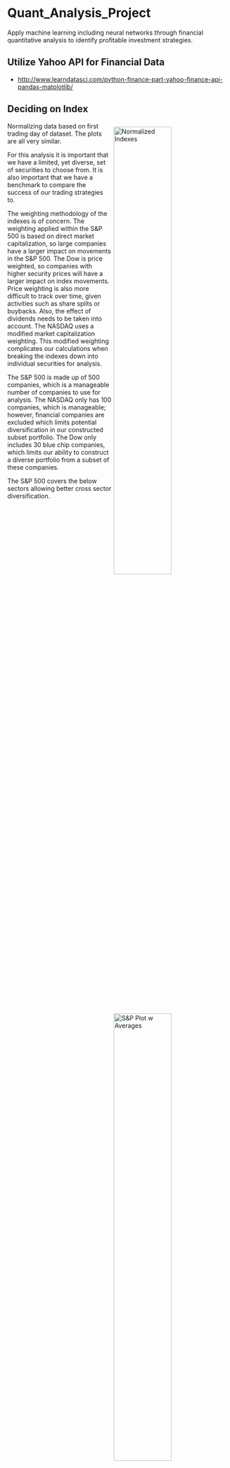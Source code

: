 # Quant_Analysis_Project  
Apply machine learning including neural networks through financial quantitative analysis to identify profitable investment strategies.  

## Utilize Yahoo API for Financial Data  
* http://www.learndatasci.com/python-finance-part-yahoo-finance-api-pandas-matplotlib/

## Deciding on Index  

<img align="right" src="/plots/saved_plots/indexed_instruments_plot.png" alt="Normalized Indexes" width=51% hspace=1% vspace=2%>   

<img align="right" src="/plots/saved_plots/^GSPC_None_plot.png" alt="S&P Plot w Averages" width=51% hspace=1% vspace=2%>  

Normalizing data based on first trading day of dataset. The plots are all very similar.

For this analysis it is important that we have a limited, yet diverse, set of securities to choose from. It is also important that we have a benchmark to compare the success of our trading strategies to.  

The weighting methodology of the indexes is of concern. The weighting applied within the S&P 500 is based on direct market capitalization, so large companies have a larger impact on movements in the S&P 500. The Dow is price weighted, so companies with higher security prices will have a larger impact on index movements. Price weighting is also more difficult to track over time, given activities such as share splits or buybacks. Also, the effect of dividends needs to be taken into account. The NASDAQ uses a modified market capitalization weighting. This modified weighting complicates our calculations when breaking the indexes down into individual securities for analysis.  

The S&P 500 is made up of 500 companies, which is a manageable number of companies to use for analysis. The NASDAQ only has 100 companies, which is manageable; however, financial companies are excluded which limits potential diversification in our constructed subset portfolio. The Dow only includes 30 blue chip companies, which limits our ability to construct a diverse portfolio from a subset of these companies.

The S&P 500 covers the below sectors allowing better cross sector diversification.

<img align="center" src="/plots/saved_plots/snp_sector_weighting.png" alt="S&P 500 Sector Weighting" width=90% hspace=1% vspace=2%>  

* http://siblisresearch.com/data/sp-500-sector-weightings/


Based on this initial analysis of three common indexes, the S&P 500 will be used as the benchmark and a portfolio will be constructed from a subset of the companies within the S&P 500.

## Analysis of a Technical Trading Strategy's Effectiveness

As a first step in developing a trading algorithm, the application of a technical trading strategy was implemented. This strategy may or may not be incorporated into the final portfolio construction and trading strategy, but it is none-the-less a good exercise. That being said, I am a bit torn about the use of technical trading strategies. I am a CFA Charterholder and trading based on technical indicators is against everything that the Efficient Market Hypothesis (EMH) teaches. It is typically assumed by fundamental analysts that developed markets are Strong-Form EMH; however, I feel this presents a conundrum.

**The strom-form EMH implies that the market is efficient, reflects all information (both public and private), future rates of return are independent of past rates of return, and security prices adjust nearly instantaneously to new information; therefore, no investor should be able to profit above the average investor even with new information.**

* The conundrum; why would you ever conduct fundamental analysis if all available information is already incorporated into a security price?
* To go beyond that; if all available information has already been incorporated into a security price, then why would you trade based on anything other than the security price (past and present)?

This is not my position, but I do feel it is important to acknowledge technical trading techniques (with a grain of salt).

<img align="right" src="/plots/saved_plots/^GSPC_None_plot.png" alt="S&P Plot w Averages" width=70% hspace=1% vspace=2%>  

In the plot of the S&P 500 index to the right, you can see plots of both a 20 day rolling average ("short avg") and 100 day rolling average ("long avg"). From looking at the plot, you can see that if you were to execute long/short trades anytime the short-term rolling average and the price of the S&P 500 move from below/above the long-term rolling average to above/below, you might be able to generate profit.

<img align="left" src="/plots/saved_plots/^GSPC_20_100_plot.png" alt="S&P Plot w 20/100" width=70% hspace=1% vspace=2%>

Let's try it! In the plot below, the green line represents the value of an investment that was made on the first trading day of 2000 in the same amount as the value of the S&P at the time. It does show some potential, but what happened in the periods 2010 through mid-2012 and early-2014 through early-2016? Well, maybe that proves technical trading strategies just don't work? Or, maybe the arbitrary use of 20 day and 100 day rolling averages doesn't work?

The use of 20 day and 100 day averages kind of makes sense. The 20 day average happens inside of a month and the 100 day average happens just outside of a quarter. By trading on these two averages, you potentially capture the effects of quarterly reports from companies being released by straddling earnings calls. This is one thought. There are however other milestones that could be straddled; though, it is difficult to say if this is a factor at all. If it is, it does make sense to look at rolling windows as long as just over one year and potentially as short as 5 days (inside of one week). Let's run this analysis and see what happens.

I have run the analysis and now have to decide whether, or not, to post this publicly. I may have just come up with a $1,000,000 strategy!!!

<img align="right" src="/plots/saved_plots/^IXIC_115_120_norm_plot.png" alt="S&P Plot w 115/120" width=70% hspace=30% vspace=2%>

The chart to the right represents an annual return of 9.09%. Or a 339% return since January 1st, 2000 --- $1.00 becomes $4.39. Not bad, but is this a million dollar idea? My guess is "no". It took me not much time to find rolling averages that would perform like this. I can't imagine others have not done the same.

**“There is no such thing as a new idea. It is impossible. We simply take a lot of old ideas and put them into a sort of mental kaleidoscope. We give them a turn and they make new and curious combinations. We keep on turning and making new combinations indefinitely; but they are the same old pieces of colored glass that have been in use through all the ages.” -- Mark Twain**

Why is this not a million dollar idea --- *over-fitting*. I many combinations of short and long rolling averages to find the one that would perform the best.

##### Peformance of All Short/Long Avg Strategies Applied to ^IXIC:

|**L\S**|   10|   25|   40|   55|   70|   85|  100|  115|  130|  145|  160|  175|  190|  205|  220|  235|  250|  265|  280|  295|  310|  325|  340|  355|  370|  385|
|:----| :---:|:---:|:---:|:---:|:---:|:---:|:---:|:---:|:---:|:---:|:---:|:---:|:---:|:---:|:---:|:---:|:---:|:---:|:---:|:---:|:---:|:---:|:---:|:---:|:---:|:---:|
|   30(bold)|0.677|0.501| N/A | N/A | N/A | N/A | N/A | N/A | N/A | N/A | N/A | N/A | N/A | N/A | N/A | N/A | N/A | N/A | N/A | N/A | N/A | N/A | N/A | N/A | N/A | N/A |
|   45(bold)|1.619|1.290|2.244| N/A | N/A | N/A | N/A | N/A | N/A | N/A | N/A | N/A | N/A | N/A | N/A | N/A | N/A | N/A | N/A | N/A | N/A | N/A | N/A | N/A | N/A | N/A |
|   60(bold)|1.950|0.611|1.879|1.557| N/A | N/A | N/A | N/A | N/A | N/A | N/A | N/A | N/A | N/A | N/A | N/A | N/A | N/A | N/A | N/A | N/A | N/A | N/A | N/A | N/A | N/A |
|   75(bold)|2.365|0.853|1.302|0.599|1.809| N/A | N/A | N/A | N/A | N/A | N/A | N/A | N/A | N/A | N/A | N/A | N/A | N/A | N/A | N/A | N/A | N/A | N/A | N/A | N/A | N/A |
|   90(bold)|1.135|0.705|1.009|1.514|1.274|0.971| N/A | N/A | N/A | N/A | N/A | N/A | N/A | N/A | N/A | N/A | N/A | N/A | N/A | N/A | N/A | N/A | N/A | N/A | N/A | N/A |
|  105(bold)|1.030|0.781|1.035|0.912|0.440|0.709|0.818| N/A | N/A | N/A | N/A | N/A | N/A | N/A | N/A | N/A | N/A | N/A | N/A | N/A | N/A | N/A | N/A | N/A | N/A | N/A |
|  120(bold)|0.372|0.669|1.365|0.904|0.463|0.971|1.670|4.233| N/A | N/A | N/A | N/A | N/A | N/A | N/A | N/A | N/A | N/A | N/A | N/A | N/A | N/A | N/A | N/A | N/A | N/A |
|  135(bold)|0.479|0.900|2.141|1.446|1.533|1.867|2.086|2.400|1.588| N/A | N/A | N/A | N/A | N/A | N/A | N/A | N/A | N/A | N/A | N/A | N/A | N/A | N/A | N/A | N/A | N/A |
|  150(bold)|0.428|0.946|1.652|1.512|1.246|1.640|2.020|1.177|1.141|0.837| N/A | N/A | N/A | N/A | N/A | N/A | N/A | N/A | N/A | N/A | N/A | N/A | N/A | N/A | N/A | N/A |
|  165(bold)|0.600|1.186|1.786|2.035|2.225|1.985|1.626|1.457|1.214|1.420|1.971| N/A | N/A | N/A | N/A | N/A | N/A | N/A | N/A | N/A | N/A | N/A | N/A | N/A | N/A | N/A |
|  180(bold)|0.557|1.028|1.412|1.628|2.245|1.981|1.481|0.788|1.993|3.444|2.597|2.000| N/A | N/A | N/A | N/A | N/A | N/A | N/A | N/A | N/A | N/A | N/A | N/A | N/A | N/A |
|  195(bold)|0.887|2.314|1.266|2.096|2.589|2.053|2.289|2.114|2.142|3.223|2.655|1.777|3.112| N/A | N/A | N/A | N/A | N/A | N/A | N/A | N/A | N/A | N/A | N/A | N/A | N/A |
|  210(bold)|1.011|1.778|1.242|1.493|1.936|2.112|3.124|3.767|4.048|2.831|2.342|1.852|1.544|1.526| N/A | N/A | N/A | N/A | N/A | N/A | N/A | N/A | N/A | N/A | N/A | N/A |
|  225(bold)|1.173|1.597|1.538|1.471|2.048|2.310|2.737|3.468|2.669|2.233|1.605|1.523|1.452|1.632|3.293| N/A | N/A | N/A | N/A | N/A | N/A | N/A | N/A | N/A | N/A | N/A |
|  240(bold)|1.465|1.714|1.103|1.369|2.305|2.661|2.279|2.553|2.301|2.320|1.236|1.399|1.917|2.603|1.473|1.165| N/A | N/A | N/A | N/A | N/A | N/A | N/A | N/A | N/A | N/A |
|  255(bold)|1.330|2.020|1.424|1.922|1.377|1.246|2.292|1.860|2.211|1.491|1.765|1.877|1.769|1.346|1.254|1.030|1.247| N/A | N/A | N/A | N/A | N/A | N/A | N/A | N/A | N/A |
|  270(bold)|1.678|1.445|1.273|1.352|1.124|1.073|1.816|2.062|1.670|1.783|1.954|1.863|1.126|1.101|1.899|1.873|1.447|1.790| N/A | N/A | N/A | N/A | N/A | N/A | N/A | N/A |
|  285(bold)|2.229|1.434|1.126|1.382|1.452|1.235|1.574|1.686|1.317|2.233|1.679|1.365|1.538|2.091|1.802|1.326|1.724|1.820|1.544| N/A | N/A | N/A | N/A | N/A | N/A | N/A |
|  300(bold)|1.984|1.260|1.376|1.654|1.267|1.324|1.276|1.376|1.379|1.589|1.483|1.376|1.206|1.877|1.328|1.884|1.648|1.856|2.252|1.892| N/A | N/A | N/A | N/A | N/A | N/A |
|  315(bold)|1.657|0.954|1.612|1.860|1.362|1.036|1.054|1.027|1.560|1.691|1.451|1.410|1.529|1.613|1.891|1.473|2.193|2.293|1.916|1.422|1.049| N/A | N/A | N/A | N/A | N/A |
|  330(bold)|1.720|1.187|1.949|1.432|1.100|1.032|1.053|0.896|1.014|1.199|1.280|1.183|2.265|2.002|1.948|2.021|1.975|1.584|1.175|1.098|0.907|0.717| N/A | N/A | N/A | N/A |
|  345(bold)|1.727|1.537|2.005|1.093|1.244|1.079|0.679|0.759|1.069|1.138|1.370|2.454|1.900|1.948|1.973|1.964|1.576|0.984|0.860|0.764|0.976|0.656|0.603| N/A | N/A | N/A |
|  360(bold)|1.648|1.601|1.998|0.899|1.143|1.631|0.870|1.236|1.232|1.041|1.832|2.023|1.840|2.496|1.887|1.869|1.033|0.886|0.771|0.967|0.680|0.697|0.630|0.634| N/A | N/A |
|  375(bold)|1.525|1.890|2.220|1.414|1.413|1.190|1.227|1.467|1.246|1.451|2.175|1.968|1.941|1.781|1.948|1.394|1.061|0.779|0.869|0.752|0.753|0.533|0.883|1.072|1.177| N/A |
|  390(bold)|1.506|1.829|2.222|1.476|1.508|1.189|1.873|1.583|1.602|1.807|1.765|1.434|1.997|1.896|1.582|1.338|0.883|0.810|0.716|0.728|0.624|0.849|0.905|1.106|0.944|1.140|

In addition, this was done for the NASDAQ, S&P500, and DOW. The NASDAQ results were picked, because they were the best. There is no guarantee that applying these rolling averages will outperform the underlying security into the future. If the behavior of the underlying security changes, it could go from profitable to generating losses. Periods of losses can be seen in the line representing the strategy. If the market were to go back to its behavior during one of these times, it could generate losses; and if long enough, it could wipe out any profits. Another characteristic worth noting is the increased volatility of the trading strategy versus the underlying security. This seems to represent the classic risk-reward trade off.

## What do we do next? Wait and see...

